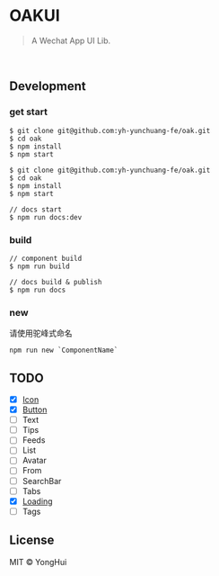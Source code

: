 # OAKUI
> A Wechat App UI Lib.
<br/>

## Development

### get start
```code
$ git clone git@github.com:yh-yunchuang-fe/oak.git
$ cd oak
$ npm install
$ npm start
```

```code
$ git clone git@github.com:yh-yunchuang-fe/oak.git
$ cd oak
$ npm install
$ npm start

// docs start
$ npm run docs:dev
```

### build
```code
// component build
$ npm run build 

// docs build & publish
$ npm run docs 
```

### new
请使用驼峰式命名
```code
npm run new `ComponentName`
```

## TODO

- [x] [Icon](https://github.com/yh-yunchuang-fe/oak/blob/develop/src/packages/icon/)
- [x] [Button](https://github.com/yh-yunchuang-fe/oak/blob/develop/src/packages/button/)
- [ ] Text
- [ ] Tips
- [ ] Feeds
- [ ] List
- [ ] Avatar
- [ ] From
- [ ] SearchBar
- [ ] Tabs
- [x] [Loading](https://github.com/yh-yunchuang-fe/oak/blob/develop/src/packages/loading/)
- [ ] Tags

## License
MIT © YongHui
